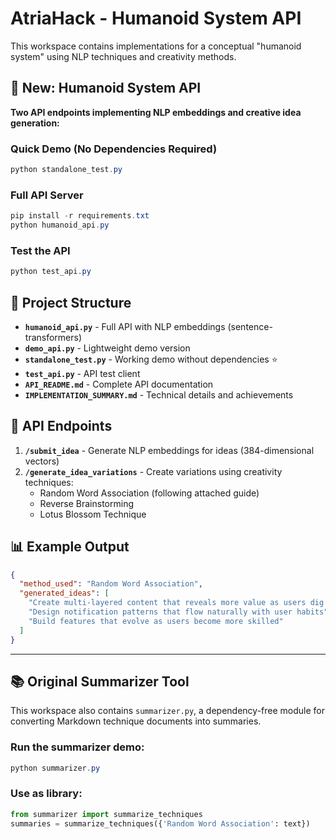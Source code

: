# AtriaHack - Humanoid System API

This workspace contains implementations for a conceptual "humanoid system" using NLP techniques and creativity methods.

## 🚀 New: Humanoid System API

**Two API endpoints implementing NLP embeddings and creative idea generation:**

### Quick Demo (No Dependencies Required)
```powershell
python standalone_test.py
```

### Full API Server
```powershell
pip install -r requirements.txt
python humanoid_api.py
```

### Test the API
```powershell
python test_api.py
```

## 📁 Project Structure

- **`humanoid_api.py`** - Full API with NLP embeddings (sentence-transformers)
- **`demo_api.py`** - Lightweight demo version  
- **`standalone_test.py`** - Working demo without dependencies ⭐
- **`test_api.py`** - API test client
- **`API_README.md`** - Complete API documentation
- **`IMPLEMENTATION_SUMMARY.md`** - Technical details and achievements

## 🎯 API Endpoints

1. **`/submit_idea`** - Generate NLP embeddings for ideas (384-dimensional vectors)
2. **`/generate_idea_variations`** - Create variations using creativity techniques:
   - Random Word Association (following attached guide)
   - Reverse Brainstorming
   - Lotus Blossom Technique

## 📊 Example Output

```json
{
  "method_used": "Random Word Association",
  "generated_ideas": [
    "Create multi-layered content that reveals more value as users dig deeper",
    "Design notification patterns that flow naturally with user habits",
    "Build features that evolve as users become more skilled"
  ]
}
```

---

## 📚 Original Summarizer Tool

This workspace also contains `summarizer.py`, a dependency-free module for converting Markdown technique documents into summaries.

### Run the summarizer demo:
```powershell
python summarizer.py
```

### Use as library:
```python
from summarizer import summarize_techniques
summaries = summarize_techniques({'Random Word Association': text})
```
